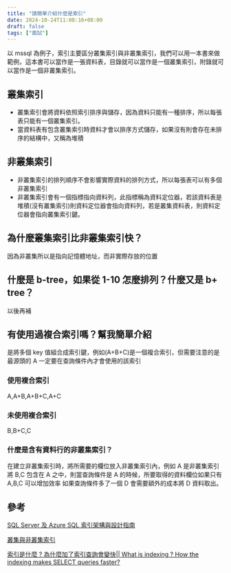 ```yaml
---
title: "請簡單介紹什麼是索引"
date: 2024-10-24T11:08:16+08:00
draft: false
tags: ["面試"]
---
```


以 mssql 為例子，索引主要區分叢集索引與非叢集索引，我們可以用一本書來做範例，這本書可以當作是一張資料表，目錄就可以當作是一個叢集索引，附錄就可以當作是一個非叢集索引。

## 叢集索引

- 叢集索引會將資料依照索引排序與儲存，因為資料只能有一種排序，所以每張表只能有一個叢集索引。
- 當資料表有包含叢集索引時資料才會以排序方式儲存，如果沒有則會存在未排序的結構中，又稱為堆積

## 非叢集索引

- 非叢集索引的排列順序不會影響實際資料的排列方式，所以每張表可以有多個非叢集索引
- 非叢集索引會有一個指標指向資料列，此指標稱為資料定位器，若該資料表是堆積(沒有叢集索引)則資料定位器會指向資料列，若是叢集資料表，則資料定位器會指向叢集索引鍵。

## 為什麼叢集索引比非叢集索引快？

因為非叢集所以是指向記憶體地址，而非實際存放的位置

## 什麼是 b-tree，如果從 1-10 怎麼排列？什麼又是 b+ tree？

以後再補

## 有使用過複合索引嗎？幫我簡單介紹

是將多個 key 值組合成索引鍵，例如(A+B+C)是一個複合索引，但需要注意的是最源頭的 A 一定要在查詢條件內才會使用的該索引

### 使用複合索引

A,A+B,A+B+C,A+C

### 未使用複合索引

B,B+C,C

### 什麼是含有資料行的非叢集索引？

在建立非叢集索引時，將所需要的欄位放入非叢集索引內，例如 A 是非叢集索引將 B,C 包含在 A 之中，則當查詢條件是 A 的時候，所要取得的資料欄位如果只有 A,B,C 可以增加效率
如果查詢條件多了一個 D 會需要額外的成本將 D 資料取出。

## 參考

[SQL Server 及 Azure SQL 索引架構與設計指南](https://learn.microsoft.com/zh-tw/sql/relational-databases/sql-server-index-design-guide?view=sql-server-ver16)

[叢集與非叢集索引](https://learn.microsoft.com/zh-tw/sql/relational-databases/indexes/clustered-and-nonclustered-indexes-described?view=sql-server-ver16)

[索引是什麼 ? 為什麼加了索引查詢會變快|| What is indexing ? How the indexing makes SELECT queries faster?](https://medium.com/weis-note/%E7%B4%A2%E5%BC%95%E6%98%AF%E4%BB%80%E9%BA%BC-%E7%82%BA%E4%BB%80%E9%BA%BC%E5%8A%A0%E4%BA%86%E7%B4%A2%E5%BC%95%E6%9F%A5%E8%A9%A2%E6%9C%83%E8%AE%8A%E5%BF%AB-what-is-indexing-how-the-indexing-makes-select-queries-faster-1310ca328b3c)

